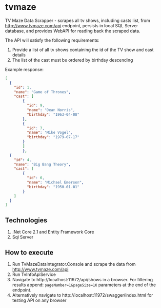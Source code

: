 # tvmaze
TV Maze Data Scrapper - scrapes all tv shows, including casts list, from http://www.tvmaze.com/api endpoint, persists in local SQL Server database, and provides WebAPI for reading back the scraped data.

The API will satisfy the following requirements:
1. Provide a list of all tv shows containing the id of the TV show and cast details
2. The list of the cast must be ordered by birthday descending

Example response:
```json
[
  {
    "id": 1,
    "name": "Game of Thrones",
    "cast": [
        {
          "id": 9,
          "name": "Dean Norris",
          "birthday": "1963-04-08"
        },
        {
          "id": 7,
          "name": "Mike Vogel",
          "birthday": "1979-07-17"
        }
        ]
        },
  {
    "id": 4,
    "name": "Big Bang Theory",
    "cast": [
        {
          "id": 6,
          "name": "Michael Emerson",
          "birthday": "1950-01-01"
        }
    ]
  } 
]
```

## Technologies

1. .Net Core 2.1 and Entity Framework Core
2. Sql Server

## How to execute

 1. Run TvMazeDataIntegrator.Console and scrape the data from http://www.tvmaze.com/api
 2. Run TvInfoApiService
 3. Navigate to http://localhost:11972/api/shows in a browser. For filtering results append: `pageNumber=1&pageSize=10` parameters at the end of the endpoint.
 4. Alternatively navigate to http://localhost:11972/swagger/index.html for testing API on any browser
  
